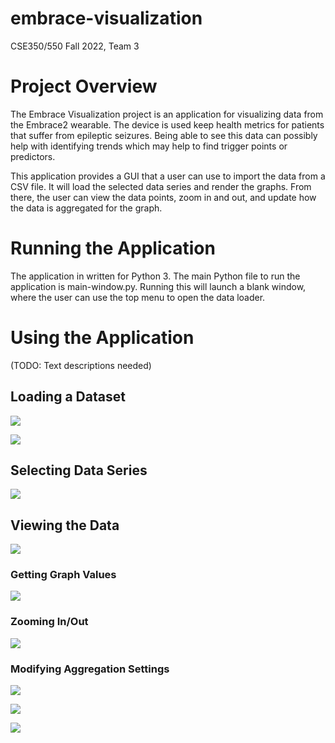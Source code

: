 # embrace-visualization
CSE350/550 Fall 2022, Team 3

# Project Overview
The Embrace Visualization project is an application for visualizing data from the Embrace2 wearable. The device is used 
keep health metrics for patients that suffer from epileptic seizures. Being able to see this data can possibly help with
identifying trends which may help to find trigger points or predictors.

This application provides a GUI that a user can use to import the data from a CSV file. It will load the selected data
series and render the graphs. From there, the user can view the data points, zoom in and out, and update how the data is
aggregated for the graph.

# Running the Application
The application in written for Python 3. The main Python file to run the application is main-window.py. Running this 
will launch a blank window, where the user can use the top menu to open the data loader.

# Using the Application
(TODO: Text descriptions needed)
## Loading a Dataset
![](images/usermanual/load_data_menu.png)

![](images/usermanual/select_file_filled.png)
## Selecting Data Series
![](/images/usermanual/series_selector.png)
## Viewing the Data
![](images/usermanual/graphs_loaded.png)
### Getting Graph Values
![](images/usermanual/data_hover.png)
### Zooming In/Out
![](images/usermanual/graph_zoom.png)
### Modifying Aggregation Settings
![](images/usermanual/aggregate_interval.png)

![](images/usermanual/aggregate_metric.png)

![](images/usermanual/data_aggregated.png)
